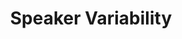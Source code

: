 ---
types: "word"

title: "Speaker Variability"

categories: ['']

tags: ['Speaker', 'Variability']

arabic: 'الأداء الشخصي'

arexps: []

enwords: ['Speaker Variability']

enexps: []

arlexicons: 'أ'

enlexicons: 'S'

authors: ['Ruqayya Roshdy']

translators: ['']

citations: 'العربية والذكاء الاصطناعي'

sources: 'مركز الملك عبدالله بن عبدالعزيز الدولي لخدمة اللغة العربية'

word: "true"

slug: ""
---